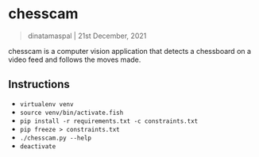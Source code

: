 chesscam
========

> dinatamaspal | 21st December, 2021

chesscam is a computer vision application that detects a
chessboard on a video feed and follows the moves made.

Instructions
------------

* `virtualenv venv`
* `source venv/bin/activate.fish`
* `pip install -r requirements.txt -c constraints.txt`
* `pip freeze > constraints.txt`
* `./chesscam.py --help`
* `deactivate`
